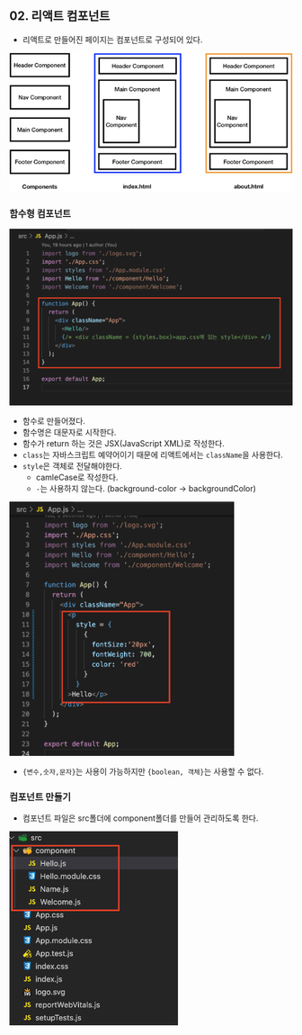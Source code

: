 ## 02. 리액트 컴포넌트
- 리액트로 만들어진 페이지는 컴포넌트로 구성되어 있다.

<img src="/images/react04.png" width="600">

### 함수형 컴포넌트

<img src="/images/react05.png" width="600">

- 함수로 만들어졌다.
- 함수명은 대문자로 시작한다.
- 함수가 return 하는 것은 JSX(JavaScript XML)로 작성한다.
- ```class```는 자바스크립트 예약어이기 때문에 리액트에서는 ```className```을 사용한다.
- ```style```은 객체로 전달해야한다. 
  - camleCase로 작성한다.
  - ```-```는 사용하지 않는다. (background-color -> backgroundColor)

<img src="/images/react06.png" width="400">


- ```{변수,숫자,문자}```는 사용이 가능하지만 ```{boolean, 객체}```는 사용할 수 없다.


### 컴포넌트 만들기
- 컴포넌트 파일은 src폴더에 component폴더를 만들어 관리하도록 한다.

<img src="/images/react07.png" width="300">
